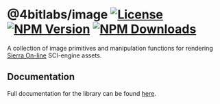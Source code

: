 # @4bitlabs/image [![License][license]][npm] [![NPM Version][version]][npm] [![NPM Downloads][dl]][npm]

[npm]: https://www.npmjs.com/package/@4bitlabs/image
[version]: https://img.shields.io/npm/v/%404bitlabs%2Fimage
[license]: https://img.shields.io/npm/l/%404bitlabs%2Fimage
[dl]: https://img.shields.io/npm/dy/%404bitlabs%2Fimage

A collection of image primitives and manipulation functions for rendering [Sierra On-line][sierra] SCI-engine assets.

## Documentation

Full documentation for the library can be found [here][docs].

[sierra]: https://en.wikipedia.org/wiki/Sierra_Entertainment
[docs]: https://32bitkid.github.io/sci.js/modules/_4bitlabs_image.html
